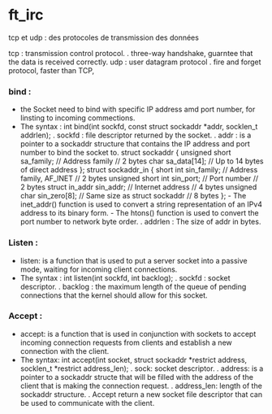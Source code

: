 # ft_irc



tcp et udp : des protocoles de transmission des données

tcp : transmission control protocol.
    . three-way handshake, guarntee that the data is received correctly.
udp : user datagram protocol
    . fire and forget protocol, faster than TCP, 


### bind :
- the Socket need to bind with specific IP address amd port number, for linsting to incoming commections.
- The syntax : 
    int bind(int sockfd, const struct sockaddr *addr, socklen_t addrlen);
    . sockfd : file descriptor returned by the socket.
    . addr : is a pointer to a sockaddr structure that 
        contains the IP address and port number to bind the socket to.
        struct sockaddr {
            unsigned short sa_family;    // Address family    // 2 bytes
            char sa_data[14];            // Up to 14 bytes of direct address
        };
        struct sockaddr_in {
            short int sin_family;           // Address family, AF_INET  // 2 bytes
            unsigned short int sin_port;    // Port number  // 2 bytes
            struct in_addr sin_addr;        // Internet address  // 4 bytes
            unsigned char sin_zero[8];      // Same size as struct sockaddr // 8 bytes
        };
        - The inet_addr() function is used to convert a string representation of an IPv4 address to 
            its binary form.
        - The htons() function is used to convert the port number to network byte order. 
    . addrlen : The size of addr in bytes.
### Listen : 
- listen: is a function that is used to put a server socket into a passive mode, waiting for incoming client connections.
- The syntax :
    int listen(int sockfd, int backlog);
    . sockfd : socket descriptor.
    . backlog :  the maximum length of the queue of pending connections that the kernel should allow for this socket.
### Accept :
- accept: is a function that is used in conjunction with sockets to accept incoming connection requests from clients and establish a new connection with the client.
- The syntax: 
    int accept(int socket, struct sockaddr *restrict address, socklen_t *restrict address_len);
    . sock: socket descriptor.
    . address: is a pointer to a sockaddr structe that will be filled with the address of the client that is making the connection request.
    . address_len: length of the sockaddr structure.
    . Accept return a new socket file descriptor that can be used to communicate with the client.


